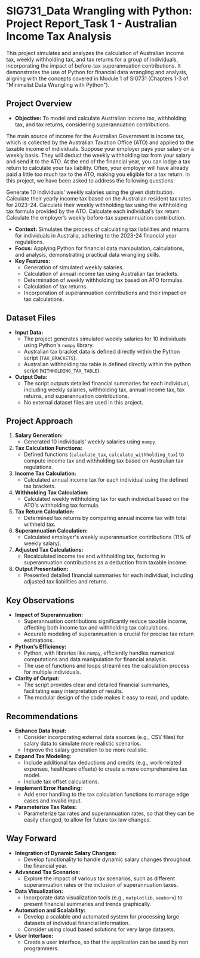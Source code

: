 # SIG731_Data Wrangling with Python: Project Report_Task 1 - Australian Income Tax Analysis

This project simulates and analyzes the calculation of Australian income tax, weekly withholding tax, and tax returns for a group of individuals, incorporating the impact of before-tax superannuation contributions. It demonstrates the use of Python for financial data wrangling and analysis, aligning with the concepts covered in Module 1 of SIG731 (Chapters 1-3 of "Minimalist Data Wrangling with Python").

## Project Overview

* **Objective:** To model and calculate Australian income tax, withholding tax, and tax returns, considering superannuation contributions.

The main source of income for the Australian Government is income tax, which is collected by the Australian Taxation Office (ATO) and applied to the taxable income of individuals. Suppose your employer pays your salary on a weekly basis. They will deduct the weekly withholding tax from your salary and send it to the ATO. At the end of the financial year, you can lodge a tax return to calculate your tax liability. Often, your employer will have already paid a little too much tax to the ATO, making you eligible for a tax return. In this project, we have been asked to address the following questions:

Generate 10 individuals’ weekly salaries using the given distribution. Calculate their yearly income tax based on the Australian resident tax rates for 2023–24. Calculate their weekly withholding tax using the withholding tax formula provided by the ATO. Calculate each individual’s tax return. Calculate the employer’s weekly before-tax superannuation contribution.

* **Context:** Simulates the process of calculating tax liabilities and returns for individuals in Australia, adhering to the 2023-24 financial year regulations.
* **Focus:** Applying Python for financial data manipulation, calculations, and analysis, demonstrating practical data wrangling skills.
* **Key Features:**
    * Generation of simulated weekly salaries.
    * Calculation of annual income tax using Australian tax brackets.
    * Determination of weekly withholding tax based on ATO formulas.
    * Calculation of tax returns.
    * Incorporation of superannuation contributions and their impact on tax calculations.

## Dataset Files

* **Input Data:**
    * The project generates simulated weekly salaries for 10 individuals using Python's `numpy` library.
    * Australian tax bracket data is defined directly within the Python script (`TAX_BRACKETS`).
    * Australian withholding tax table is defined directly within the python script (`WITHHOLDING_TAX_TABLE`).
* **Output Data:**
    * The script outputs detailed financial summaries for each individual, including weekly salaries, withholding tax, annual income tax, tax returns, and superannuation contributions.
    * No external dataset files are used in this project.

## Project Approach

1.  **Salary Generation:**
    * Generated 10 individuals' weekly salaries using `numpy`.
2.  **Tax Calculation Functions:**
    * Defined functions (`calculate_tax`, `calculate_withholding_tax`) to compute income tax and withholding tax based on Australian tax regulations.
3.  **Income Tax Calculation:**
    * Calculated annual income tax for each individual using the defined tax brackets.
4.  **Withholding Tax Calculation:**
    * Calculated weekly withholding tax for each individual based on the ATO's withholding tax formula.
5.  **Tax Return Calculation:**
    * Determined tax returns by comparing annual income tax with total withheld tax.
6.  **Superannuation Calculation:**
    * Calculated employer's weekly superannuation contributions (11% of weekly salary).
7.  **Adjusted Tax Calculations:**
    * Recalculated income tax and withholding tax, factoring in superannuation contributions as a deduction from taxable income.
8.  **Output Presentation:**
    * Presented detailed financial summaries for each individual, including adjusted tax liabilities and returns.

## Key Observations

* **Impact of Superannuation:**
    * Superannuation contributions significantly reduce taxable income, affecting both income tax and withholding tax calculations.
    * Accurate modeling of superannuation is crucial for precise tax return estimations.
* **Python's Efficiency:**
    * Python, with libraries like `numpy`, efficiently handles numerical computations and data manipulation for financial analysis.
    * The use of functions and loops streamlines the calculation process for multiple individuals.
* **Clarity of Output:**
    * The script provides clear and detailed financial summaries, facilitating easy interpretation of results.
    * The modular design of the code makes it easy to read, and update.

## Recommendations

* **Enhance Data Input:**
    * Consider incorporating external data sources (e.g., CSV files) for salary data to simulate more realistic scenarios.
    * Improve the salary generation to be more realistic.
* **Expand Tax Modeling:**
    * Include additional tax deductions and credits (e.g., work-related expenses, healthcare offsets) to create a more comprehensive tax model.
    * Include tax offset calculations.
* **Implement Error Handling:**
    * Add error handling to the tax calculation functions to manage edge cases and invalid input.
* **Parameterize Tax Rates:**
    * Parameterize tax rates and superannuation rates, so that they can be easily changed, to allow for future tax law changes.

## Way Forward

* **Integration of Dynamic Salary Changes:**
    * Develop functionality to handle dynamic salary changes throughout the financial year.
* **Advanced Tax Scenarios:**
    * Explore the impact of various tax scenarios, such as different superannuation rates or the inclusion of superannuation taxes.
* **Data Visualization:**
    * Incorporate data visualization tools (e.g., `matplotlib`, `seaborn`) to present financial summaries and trends graphically.
* **Automation and Scalability:**
    * Develop a scalable and automated system for processing large datasets of individual financial information.
    * Consider using cloud based solutions for very large datasets.
* **User Interface:**
    * Create a user interface, so that the application can be used by non programmers.
